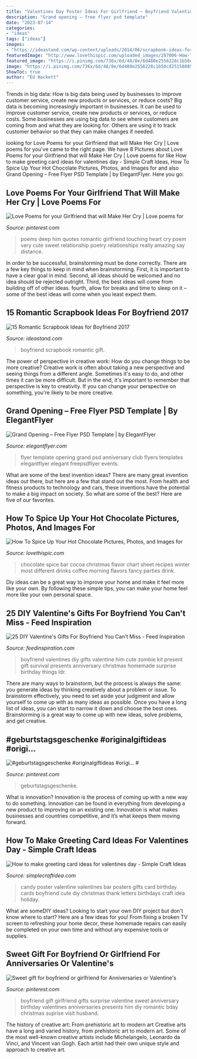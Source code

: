 ```yaml
---
title: "Valentines Day Poster Ideas For Girlfriend ~ Boyfriend Valentines Diy Gifts Valentine Him Cute Zombie Kit Present Gift Survival Presents Anniversary Christmas Homemade Surprise Birthday Things Ldr"
description: "Grand opening – free flyer psd template"
date: "2023-07-14"
categories:
- "ideas"
tags: ["ideas"]
images:
- "https://ideastand.com/wp-content/uploads/2014/06/scrapbook-ideas-for-boyfriend/8-romantic-scrapbook-ideas.jpg"
featuredImage: "http://www.lovethispic.com/uploaded_images/287006-How-To-Spice-Up-Your-Hot-Chocolate.jpg"
featured_image: "https://i.pinimg.com/736x/6d/48/0e/6d480e2556228c1b50cd25158885e9e8.jpg"
image: "https://i.pinimg.com/736x/6d/48/0e/6d480e2556228c1b50cd25158885e9e8.jpg"
ShowToc: true
author: "Ed Hackett"
---
```



Trends in big data: How is big data being used by businesses to improve customer service, create new products or services, or reduce costs?
Big data is becoming increasingly important in businesses. It can be used to improve customer service, create new products or services, or reduce costs. Some businesses are using big data to see where customers are coming from and what they are looking for. Others are using it to track customer behavior so that they can make changes if needed.

	

		
looking for Love Poems for your Girlfriend that will Make Her Cry | Love poems for you've came to the right page. We have 8 Pictures about Love Poems for your Girlfriend that will Make Her Cry | Love poems for like How to make greeting card ideas for valentines day - Simple Craft Ideas, How To Spice Up Your Hot Chocolate Pictures, Photos, and Images for and also Grand Opening – Free Flyer PSD Template | by ElegantFlyer. Here you go:
		
    
## Love Poems For Your Girlfriend That Will Make Her Cry | Love Poems For

<img loading=lazy src="https://i.pinimg.com/736x/d0/b2/90/d0b2909f68e16c85bdee69a52c71843a.jpg" onerror="this.onerror=null;this.src='https://tse3.mm.bing.net/th?id=OIP.u-WSMClruhgUMEw22T7SuQHaKQ&amp;pid=15.1';" alt="Love Poems for your Girlfriend that will Make Her Cry | Love poems for">

_Source: pinterest.com_

>poems deep him quotes romantic girlfriend touching heart cry poem very cute sweet relationship poetry relationships really amazing say distance. 

	

In order to be successful, brainstorming must be done correctly. There are a few key things to keep in mind when brainstorming. First, it is important to have a clear goal in mind. Second, all ideas should be welcomed and no idea should be rejected outright. Third, the best ideas will come from building off of other ideas. fourth, allow for breaks and time to sleep on it – some of the best ideas will come when you least expect them.

    
## 15 Romantic Scrapbook Ideas For Boyfriend 2017

<img loading=lazy src="https://ideastand.com/wp-content/uploads/2014/06/scrapbook-ideas-for-boyfriend/8-romantic-scrapbook-ideas.jpg" onerror="this.onerror=null;this.src='https://tse1.mm.bing.net/th?id=OIP.sz5gww3kaa5K4gcRXpQKmAHaJ6&amp;pid=15.1';" alt="15 Romantic Scrapbook Ideas for Boyfriend 2017">

_Source: ideastand.com_

>boyfriend scrapbook romantic gift. 

	

The power of perspective in creative work: How do you change things to be more creative?
Creative work is often about taking a new perspective and seeing things from a different angle. Sometimes it's easy to do, and other times it can be more difficult. But in the end, it's important to remember that perspective is key to creativity. If you can change your perspective on something, you're likely to be more creative.

    
## Grand Opening – Free Flyer PSD Template | By ElegantFlyer

<img loading=lazy src="https://www.elegantflyer.com/wp-content/uploads/2018/09/Small_Flyer_Preview.jpg" onerror="this.onerror=null;this.src='https://tse3.mm.bing.net/th?id=OIP.QAHNlVifQbtJCPrR47_hlwAAAA&amp;pid=15.1';" alt="Grand Opening – Free Flyer PSD Template | by ElegantFlyer">

_Source: elegantflyer.com_

>flyer template opening grand psd anniversary club flyers templates elegantflyer elegant freepsdflyer events. 

	

What are some of the best invention ideas?
There are many great invention ideas out there, but here are a few that stand out the most. From health and fitness products to technology and cars, these inventions have the potential to make a big impact on society. So what are some of the best? Here are five of our favorites.

    
## How To Spice Up Your Hot Chocolate Pictures, Photos, And Images For

<img loading=lazy src="http://www.lovethispic.com/uploaded_images/287006-How-To-Spice-Up-Your-Hot-Chocolate.jpg" onerror="this.onerror=null;this.src='https://tse3.mm.bing.net/th?id=OIP.ImoztTe_GW7lcC4lW1tdQwHaSE&amp;pid=15.1';" alt="How To Spice Up Your Hot Chocolate Pictures, Photos, and Images for">

_Source: lovethispic.com_

>chocolate spice bar cocoa christmas flavor chart sheet recipes winter most different drinks coffee morning flavors fancy parties drink. 

	

Diy ideas can be a great way to improve your home and make it feel more like your own. By following these simple tips, you can make your home feel more like your own personal space.

    
## 25 DIY Valentine&#039;s Gifts For Boyfriend You Can&#039;t Miss - Feed Inspiration

<img loading=lazy src="http://feedinspiration.com/wp-content/uploads/2016/12/Zombie-Valentines-day-present-diy.jpg" onerror="this.onerror=null;this.src='https://tse2.mm.bing.net/th?id=OIP.Mx7BhBapXZOVIoF9Ru7VyQHaN2&amp;pid=15.1';" alt="25 DIY Valentine&#039;s Gifts For Boyfriend You Can&#039;t Miss - Feed Inspiration">

_Source: feedinspiration.com_

>boyfriend valentines diy gifts valentine him cute zombie kit present gift survival presents anniversary christmas homemade surprise birthday things ldr. 

	

There are many ways to brainstorm, but the process is always the same: you generate ideas by thinking creatively about a problem or issue. To brainstorm effectively, you need to set aside your judgment and allow yourself to come up with as many ideas as possible. Once you have a long list of ideas, you can start to narrow it down and choose the best ones. Brainstorming is a great way to come up with new ideas, solve problems, and get creative.

    
## #geburtstagsgeschenke #originalgiftideas #origi... #

<img loading=lazy src="https://i.pinimg.com/736x/6d/48/0e/6d480e2556228c1b50cd25158885e9e8.jpg" onerror="this.onerror=null;this.src='https://tse4.mm.bing.net/th?id=OIP.9qxT428-lAq6sL7R99HgDgHaNK&amp;pid=15.1';" alt="#geburtstagsgeschenke #originalgiftideas #origi... #">

_Source: pinterest.com_

>geburtstagsgeschenke. 

	

What is innovation?
Innovation is the process of coming up with a new way to do something. Innovation can be found in everything from developing a new product to improving on an existing one. Innovation is what makes businesses and countries competitive, and it’s what keeps them moving forward.

    
## How To Make Greeting Card Ideas For Valentines Day - Simple Craft Ideas

<img loading=lazy src="https://simplecraftidea.com/wp-content/uploads/2016/02/quilled-211.jpg" onerror="this.onerror=null;this.src='https://tse1.mm.bing.net/th?id=OIP.RUnGJ83i2yFR4tG-eqbgUwHaNJ&amp;pid=15.1';" alt="How to make greeting card ideas for valentines day - Simple Craft Ideas">

_Source: simplecraftidea.com_

>candy poster valentine valentines bar posters gifts card birthday cards boyfriend cute diy christmas thank letters birthdays craft idea holiday. 

	

What are someDIY ideas?
Looking to start your own DIY project but don't know where to start? Here are a few ideas for you! From fixing a broken TV screen to refreshing your home decor, these homemade repairs can easily be completed on your own time and without any expensive tools or supplies.

    
## Sweet Gift For Boyfriend Or Girlfriend For Anniversaries Or Valentine&#039;s

<img loading=lazy src="https://i.pinimg.com/736x/6f/b8/1f/6fb81f4323577ab92e7ec3b6ea14e194--fathers-day-gifts-from-girlfriend-surprise-girlfriend-ideas.jpg" onerror="this.onerror=null;this.src='https://tse1.mm.bing.net/th?id=OIP.ABIJa2C-N44jUhmF7nLTCQHaJ4&amp;pid=15.1';" alt="Sweet gift for boyfriend or girlfriend for Anniversaries or Valentine&#039;s">

_Source: pinterest.com_

>boyfriend gift girlfriend gifts surprise valentine sweet anniversary birthday valentines anniversaries presents him diy romantic bday christmas suprise visit husband. 

	

The history of creative art: From prehistoric art to modern art
Creative arts have a long and varied history, from prehistoric art to modern art. Some of the most well-known creative artists include Michelangelo, Leonardo da Vinci, and Vincent van Gogh. Each artist had their own unique style and approach to creative art.

